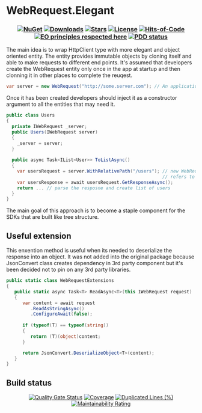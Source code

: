 # WebRequest.Elegant
<h3 align="center">
   
  [![NuGet](https://img.shields.io/nuget/v/WebRequest.Elegant.svg)](https://www.nuget.org/packages/WebRequest.Elegant/) 
  [![Downloads](https://img.shields.io/nuget/dt/WebRequest.Elegant.svg)](https://www.nuget.org/WebRequest.Elegant/)
  [![Stars](https://img.shields.io/github/stars/DenisZhukovski/WebRequest.Elegant?color=brightgreen)](https://github.com/DenisZhukovski/WebRequest.Elegant/stargazers) 
  [![License](https://img.shields.io/badge/license-MIT-blue.svg)](LICENSE.md) 
  [![Hits-of-Code](https://hitsofcode.com/github/deniszhukovski/webrequest.elegant)](https://hitsofcode.com/view/github/deniszhukovski/webrequest.elegant)
  [![EO principles respected here](https://www.elegantobjects.org/badge.svg)](https://www.elegantobjects.org)
  [![PDD status](https://www.0pdd.com/svg?name=deniszhukovski/webrequest.elegant)](https://www.0pdd.com/p?name=deniszhukovski/webrequest.elegant)
</h3>

The main idea is to wrap HttpClient type with more elegant and object oriented entity. The entity provides immutable objects by cloning itself and able to make requests to different end points. It's assumed that developers create the WebRequest entity only once in the app at startup and then clonning it in other places to complete the reuqest.

```cs
var server = new WebRequest("http://some.server.com"); // An application creates the WebRequest only once and then reuses it.
```
Once it has been created developers should inject it as a constructor argument to all the entities that may need it.

```cs
public class Users
{
  private IWebRequest _server;
  public Users(IWebRequest server)
  {
    _server = server;
  }
  
  public async Task<IList<User>> ToListAsync()
  {
    var usersRequest = server.WithRelativePath("/users"); // new WebRequest object will be created and 
                                                          // refers to http://some.server.com/users
    var usersResponse = await usersRequest.GetResponseAsync();
    return ... // parse the resposne and create list of users
  }
}
```

The main goal of this approach is to become a staple component for the SDKs that are built like tree structure.

## Useful extension
This enxention method is useful when its needed to deserialize the response into an object. It was not added into the original package because JsonConvert class creates dependency in 3rd party component but it's been decided not to pin on any 3rd party libraries.

```cs
public static class WebRequestExtensions
{
   public static async Task<T> ReadAsync<T>(this IWebRequest request)
   {
      var content = await request
         .ReadAsStringAsync()
         .ConfigureAwait(false);
         
      if (typeof(T) == typeof(string))
      {
         return (T)(object)content;
      }

      return JsonConvert.DeserializeObject<T>(content);
   }
}
```

## Build status

<div align="center">
  
   [![Quality Gate Status](https://sonarcloud.io/api/project_badges/measure?project=DenisZhukovski_WebRequest.Elegant&metric=alert_status)](https://sonarcloud.io/dashboard?id=DenisZhukovski_WebRequest.Elegant) 
   [![Coverage](https://sonarcloud.io/api/project_badges/measure?project=DenisZhukovski_WebRequest.Elegant&metric=coverage)](https://sonarcloud.io/dashboard?id=DenisZhukovski_WebRequest.Elegant)
   [![Duplicated Lines (%)](https://sonarcloud.io/api/project_badges/measure?project=DenisZhukovski_WebRequest.Elegant&metric=duplicated_lines_density)](https://sonarcloud.io/dashboard?id=DenisZhukovski_WebRequest.Elegant)
   [![Maintainability Rating](https://sonarcloud.io/api/project_badges/measure?project=DenisZhukovski_WebRequest.Elegant&metric=sqale_rating)](https://sonarcloud.io/dashboard?id=DenisZhukovski_WebRequest.Elegant) 
</div>


